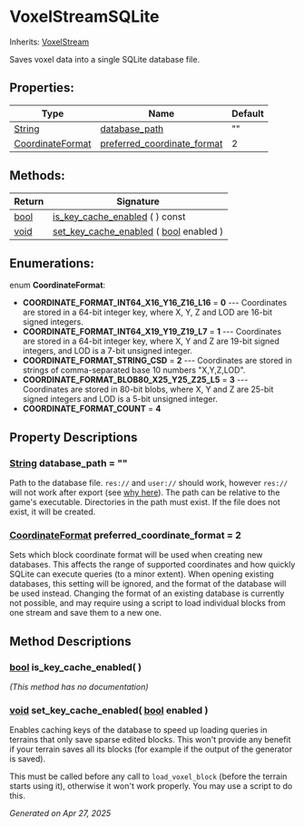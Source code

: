 # VoxelStreamSQLite

Inherits: [VoxelStream](VoxelStream.md)

Saves voxel data into a single SQLite database file.

## Properties: 


Type                                                                        | Name                                                           | Default 
--------------------------------------------------------------------------- | -------------------------------------------------------------- | --------
[String](https://docs.godotengine.org/en/stable/classes/class_string.html)  | [database_path](#i_database_path)                              | ""      
[CoordinateFormat](VoxelStreamSQLite.md#enumerations)                       | [preferred_coordinate_format](#i_preferred_coordinate_format)  | 2       
<p></p>

## Methods: 


Return                                                                  | Signature                                                                                                                             
----------------------------------------------------------------------- | --------------------------------------------------------------------------------------------------------------------------------------
[bool](https://docs.godotengine.org/en/stable/classes/class_bool.html)  | [is_key_cache_enabled](#i_is_key_cache_enabled) ( ) const                                                                             
[void](#)                                                               | [set_key_cache_enabled](#i_set_key_cache_enabled) ( [bool](https://docs.godotengine.org/en/stable/classes/class_bool.html) enabled )  
<p></p>

## Enumerations: 

enum **CoordinateFormat**: 

- <span id="i_COORDINATE_FORMAT_INT64_X16_Y16_Z16_L16"></span>**COORDINATE_FORMAT_INT64_X16_Y16_Z16_L16** = **0** --- Coordinates are stored in a 64-bit integer key, where X, Y, Z and LOD are 16-bit signed integers.
- <span id="i_COORDINATE_FORMAT_INT64_X19_Y19_Z19_L7"></span>**COORDINATE_FORMAT_INT64_X19_Y19_Z19_L7** = **1** --- Coordinates are stored in a 64-bit integer key, where X, Y and Z are 19-bit signed integers, and LOD is a 7-bit unsigned integer.
- <span id="i_COORDINATE_FORMAT_STRING_CSD"></span>**COORDINATE_FORMAT_STRING_CSD** = **2** --- Coordinates are stored in strings of comma-separated base 10 numbers "X,Y,Z,LOD".
- <span id="i_COORDINATE_FORMAT_BLOB80_X25_Y25_Z25_L5"></span>**COORDINATE_FORMAT_BLOB80_X25_Y25_Z25_L5** = **3** --- Coordinates are stored in 80-bit blobs, where X, Y and Z are 25-bit signed integers and LOD is a 5-bit unsigned integer.
- <span id="i_COORDINATE_FORMAT_COUNT"></span>**COORDINATE_FORMAT_COUNT** = **4**


## Property Descriptions

### [String](https://docs.godotengine.org/en/stable/classes/class_string.html)<span id="i_database_path"></span> **database_path** = ""

Path to the database file. `res://` and `user://` should work, however `res://` will not work after export (see [ why here](https://docs.godotengine.org/en/stable/tutorials/io/data_paths.html#accessing-persistent-user-data-user)). The path can be relative to the game's executable. Directories in the path must exist. If the file does not exist, it will be created.

### [CoordinateFormat](VoxelStreamSQLite.md#enumerations)<span id="i_preferred_coordinate_format"></span> **preferred_coordinate_format** = 2

Sets which block coordinate format will be used when creating new databases. This affects the range of supported coordinates and how quickly SQLite can execute queries (to a minor extent). When opening existing databases, this setting will be ignored, and the format of the database will be used instead. Changing the format of an existing database is currently not possible, and may require using a script to load individual blocks from one stream and save them to a new one.

## Method Descriptions

### [bool](https://docs.godotengine.org/en/stable/classes/class_bool.html)<span id="i_is_key_cache_enabled"></span> **is_key_cache_enabled**( ) 

*(This method has no documentation)*

### [void](#)<span id="i_set_key_cache_enabled"></span> **set_key_cache_enabled**( [bool](https://docs.godotengine.org/en/stable/classes/class_bool.html) enabled ) 

Enables caching keys of the database to speed up loading queries in terrains that only save sparse edited blocks. This won't provide any benefit if your terrain saves all its blocks (for example if the output of the generator is saved).

This must be called before any call to `load_voxel_block` (before the terrain starts using it), otherwise it won't work properly. You may use a script to do this.

_Generated on Apr 27, 2025_
